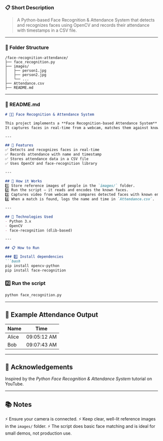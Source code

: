
### 📋 Short Description

> A Python-based Face Recognition & Attendance System that detects and recognizes faces using OpenCV and records their attendance with timestamps in a CSV file.

---

### 📄 Folder Structure

```
/face-recognition-attendance/
├── face_recognition.py
├── images/
│   ├── person1.jpg
│   ├── person2.jpg
│   └── ...
├── Attendance.csv
├── README.md
```

---

### 📄 README.md

````markdown
# 👨‍🏫 Face Recognition & Attendance System

This project implements a **Face Recognition-based Attendance System** using Python.  
It captures faces in real-time from a webcam, matches them against known images, and marks attendance in a CSV file.

---

## 🚀 Features
✅ Detects and recognizes faces in real-time  
✅ Records attendance with name and timestamp  
✅ Stores attendance data in a CSV file  
✅ Uses OpenCV and face-recognition library

---

## 📂 How it Works
1️⃣ Store reference images of people in the `images/` folder.  
2️⃣ Run the script — it reads and encodes the known faces.  
3️⃣ Captures video from webcam and compares detected faces with known encodings.  
4️⃣ When a match is found, logs the name and time in `Attendance.csv`.

---

## 🧰 Technologies Used
- Python 3.x
- OpenCV
- face-recognition (dlib-based)

---

## 📋 How to Run

### 1️⃣ Install dependencies
```bash
pip install opencv-python
pip install face-recognition
````

### 2️⃣ Run the script

```bash
python face_recognition.py
```

---

## 📄 Example Attendance Output

| Name  | Time        |
| ----- | ----------- |
| Alice | 09:05:12 AM |
| Bob   | 09:07:43 AM |

---

## 🙏 Acknowledgements

Inspired by the *Python Face Recognition & Attendance System* tutorial on YouTube.

---

## 📚 Notes

⚡ Ensure your camera is connected.
⚡ Keep clear, well-lit reference images in the `images/` folder.
⚡ The script does basic face matching and is ideal for small demos, not production use.

```
